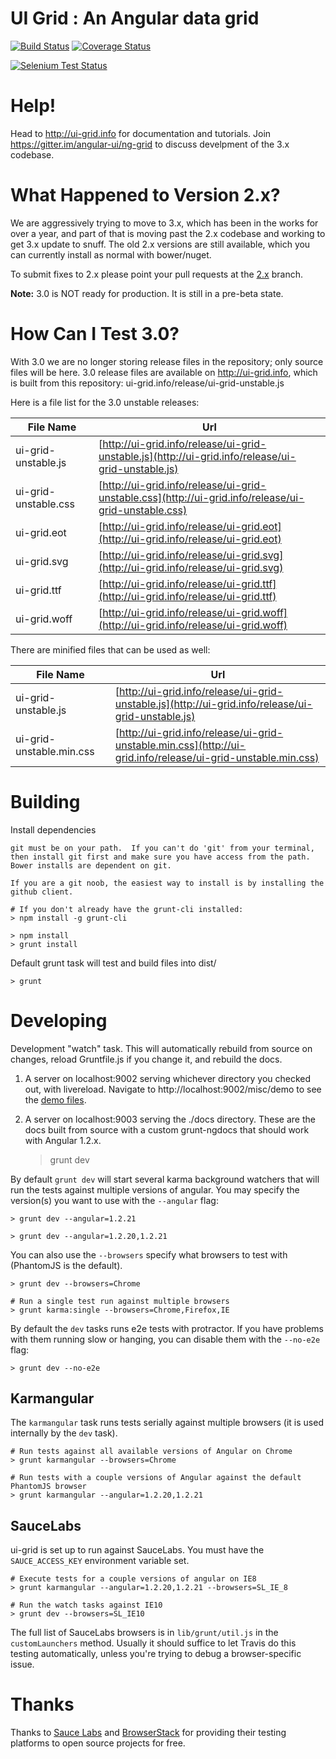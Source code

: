 # UI Grid : An Angular data grid

[![Build Status](https://api.travis-ci.org/angular-ui/ng-grid.png?branch=3.0)](https://travis-ci.org/angular-ui/ng-grid) [![Coverage Status](https://coveralls.io/repos/angular-ui/ng-grid/badge.png?branch=master)](https://coveralls.io/r/angular-ui/ng-grid?branch=master)

[![Selenium Test Status](https://saucelabs.com/browser-matrix/nggrid.svg)](https://saucelabs.com/u/nggrid)

# Help!

Head to http://ui-grid.info for documentation and tutorials. Join https://gitter.im/angular-ui/ng-grid to discuss develpment of the 3.x codebase.

# What Happened to Version 2.x?

We are aggressively trying to move to 3.x, which has been in the works for over a year, and part of that is moving past the 2.x codebase and working to get 3.x update to snuff. The old 2.x versions are still available, which you can currently install as normal with bower/nuget.

To submit fixes to 2.x please point your pull requests at the [2.x](https://github.com/angular-ui/ng-grid/tree/2.x) branch.

**Note:** 3.0 is NOT ready for production. It is still in a pre-beta state.

# How Can I Test 3.0?

With 3.0 we are no longer storing release files in the repository; only source files will be here. 3.0 release files are available on http://ui-grid.info, which is built from this repository: ui-grid.info/release/ui-grid-unstable.js

Here is a file list for the 3.0 unstable releases:

File Name            | Url
---------------------|----------------
ui-grid-unstable.js  | [http://ui-grid.info/release/ui-grid-unstable.js](http://ui-grid.info/release/ui-grid-unstable.js)
ui-grid-unstable.css | [http://ui-grid.info/release/ui-grid-unstable.css](http://ui-grid.info/release/ui-grid-unstable.css)
ui-grid.eot          | [http://ui-grid.info/release/ui-grid.eot](http://ui-grid.info/release/ui-grid.eot)
ui-grid.svg          | [http://ui-grid.info/release/ui-grid.svg](http://ui-grid.info/release/ui-grid.svg)
ui-grid.ttf          | [http://ui-grid.info/release/ui-grid.ttf](http://ui-grid.info/release/ui-grid.ttf)
ui-grid.woff         | [http://ui-grid.info/release/ui-grid.woff](http://ui-grid.info/release/ui-grid.woff)

There are minified files that can be used as well:

File Name                | Url
-------------------------|----------------
ui-grid-unstable.js      | [http://ui-grid.info/release/ui-grid-unstable.js](http://ui-grid.info/release/ui-grid-unstable.js)
ui-grid-unstable.min.css | [http://ui-grid.info/release/ui-grid-unstable.min.css](http://ui-grid.info/release/ui-grid-unstable.min.css)

# Building

Install dependencies

    git must be on your path.  If you can't do 'git' from your terminal, then install git first and make sure you have access from the path.
    Bower installs are dependent on git.

    If you are a git noob, the easiest way to install is by installing the github client.

    # If you don't already have the grunt-cli installed:
    > npm install -g grunt-cli
    
    > npm install
    > grunt install

Default grunt task will test and build files into dist/

    > grunt

# Developing

Development "watch" task. This will automatically rebuild from source on changes, reload Gruntfile.js if you change it, and rebuild the docs.
1. A server on localhost:9002 serving whichever directory you checked out, with livereload. Navigate to http://localhost:9002/misc/demo to see the [demo files](http://localhost:9002/misc/demo/grid-directive.html).
2. A server on localhost:9003 serving the ./docs directory. These are the docs built from source with a custom grunt-ngdocs that should work with Angular 1.2.x.

    > grunt dev

By default `grunt dev` will start several karma background watchers that will run the tests against multiple versions of angular. You may specify the version(s) you want to use with the `--angular` flag:

    > grunt dev --angular=1.2.21

    > grunt dev --angular=1.2.20,1.2.21

You can also use the `--browsers` specify what browsers to test with (PhantomJS is the default).

    > grunt dev --browsers=Chrome

    # Run a single test run against multiple browsers
    > grunt karma:single --browsers=Chrome,Firefox,IE

By default the `dev` tasks runs e2e tests with protractor. If you have problems with them running slow or hanging, you can disable them with the `--no-e2e` flag:

    > grunt dev --no-e2e

## Karmangular

The `karmangular` task runs tests serially against multiple browsers (it is used internally by the `dev` task).
  
    # Run tests against all available versions of Angular on Chrome
    > grunt karmangular --browsers=Chrome

    # Run tests with a couple versions of Angular against the default PhantomJS browser
    > grunt karmangular --angular=1.2.20,1.2.21

## SauceLabs

ui-grid is set up to run against SauceLabs. You must have the `SAUCE_ACCESS_KEY` environment variable set.

    # Execute tests for a couple versions of angular on IE8
    > grunt karmangular --angular=1.2.20,1.2.21 --browsers=SL_IE_8

    # Run the watch tasks against IE10
    > grunt dev --browsers=SL_IE10

The full list of SauceLabs browsers is in `lib/grunt/util.js` in the `customLaunchers` method. Usually it should suffice to let Travis do this testing automatically, unless you're trying to debug a browser-specific issue.

# Thanks

Thanks to [Sauce Labs](http://saucelabs.com) and [BrowserStack](http://www.browserstack.com) for providing their testing platforms to open source projects for free.
